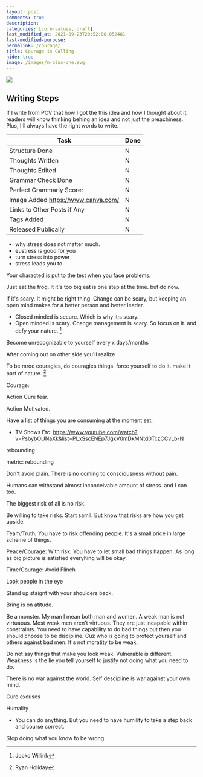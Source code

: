 ```yaml
---
layout: post
comments: true
description:
categories: [core-values, draft]
last_modified_at: 2021-09-23T20:52:08.052481
last-modified-purpose:
permalink: /courage/
title: Courage is Calling
hide: true
image: /images/n-plus-one.svg
---
```

![](/images/switch-jobs.jpg)

## Writing Steps

If I write from POV that how I got the this idea and how I thought about it, readers will know thinking behing an idea and not just the preachiness. Plus, I'll always have the right words to write.

| Task                        | Done |
|-----------------------------|------|
| Structure Done              | N    |
| Thoughts Written            | N    |
| Thoughts Edited             | N    |
| Grammar Check Done          | N    |
| Perfect Grammarly Score:    | N    |
| Image Added  https://www.canva.com/                | N    |
| Links to Other Posts if Any | N    |
| Tags Added                  | N    |
| Released Publically         | N    |

- why stress does not matter much. 
- eustress is good for you
- turn stress into power
- stress leads you to 

Your characted is put to the test when you face problems.

Just eat the frog. It it's too big eat is one step at the time. but do now.


If it's scary. It might be right thing. Change can be scary, but keeping an open mind makes for a better person and better leader.
- Closed minded is secure. Which is why it;s scary.
- Open minded is scary. Change management is scary. So focus on it. and defy your nature. [^1]

Become unrecognizable to yourself every x days/months

After coming out on other side you'll realize

To be mroe couragies, do couragies things. force yourself to do it. make it part of nature. [^2]




Courage:

Action Cure fear.

Action Motivated.

Have  a list of things you are consuming at the moment set:
- TV Shows Etc.
https://www.youtube.com/watch?v=PsbybOUNaXk&list=PLxSscENEp7JgxV0mDkMNtd0TczCCvLb-N


rebounding

metric: rebounding


Don't avoid plain. There is no coming to consciousness without pain.


[^1]: Jocko Willink
[^2]: Ryan Holiday

Humans can withstand almost inconceivable amount of stress. and I can too.

The biggest risk of all is no risk.

Be willing to take risks. Start samll. But know that risks are how you get upside.

Team/Truth; You have to risk offending people. It's a small price in large scheme of things.

Peace/Courage: With risk: You have to let small bad things happen. As long as big picture is satisfied everyhing will be okay.

Time/Courage: Avoid Flinch

Look people in the eye

Stand up staignt with your shoulders back.

Bring is on atitude.

Be a monster.
My man I mean both man and women.
A weak man is not virtuaous. Most weak men aren't virtuous. They are just incapable within constraints. You need to have capability to do bad things but then you should choose to be discipline. Cuz who is going to protect  yourself and others against bad men. It's not moratity to be weak.


Do not say things that make you look weak. Vulnerable is different. Weakness is the lie you tell yourself to justify not doing what you need to do.

There is no war against the world. Self descipline is war against your own mind.

Cure excuses


Humality
- You can do anything. But you need to have humility to take a step back and course correct.

Stop doing what you know to be wrong.